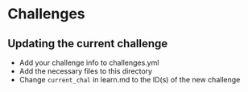 # Challenges
## Updating the current challenge
* Add your challenge info to challenges.yml
* Add the necessary files to this directory
* Change `current_chal` in learn.md to the ID(s) of the new challenge
